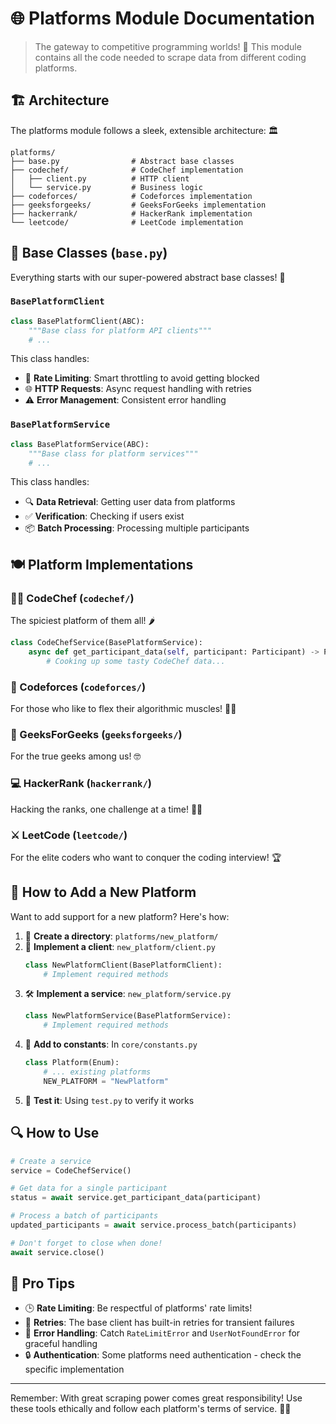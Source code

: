 # 🌐 Platforms Module Documentation

> The gateway to competitive programming worlds! 🚪 This module contains all the code needed to scrape data from different coding platforms.

## 🏗️ Architecture

The platforms module follows a sleek, extensible architecture: 🏛️

```
platforms/
├── base.py                # Abstract base classes
├── codechef/              # CodeChef implementation
│   ├── client.py          # HTTP client
│   └── service.py         # Business logic
├── codeforces/            # Codeforces implementation
├── geeksforgeeks/         # GeeksForGeeks implementation
├── hackerrank/            # HackerRank implementation
└── leetcode/              # LeetCode implementation
```

## 🧩 Base Classes (`base.py`)

Everything starts with our super-powered abstract base classes! 💪

### `BasePlatformClient`

```python
class BasePlatformClient(ABC):
    """Base class for platform API clients"""
    # ...
```

This class handles:
- 🔄 **Rate Limiting**: Smart throttling to avoid getting blocked
- 🌐 **HTTP Requests**: Async request handling with retries
- ⚠️ **Error Management**: Consistent error handling

### `BasePlatformService`

```python
class BasePlatformService(ABC):
    """Base class for platform services"""
    # ...
```

This class handles:
- 🔍 **Data Retrieval**: Getting user data from platforms
- ✅ **Verification**: Checking if users exist
- 📦 **Batch Processing**: Processing multiple participants

## 🍽️ Platform Implementations

### 👨‍🍳 CodeChef (`codechef/`)

The spiciest platform of them all! 🌶️

```python
class CodeChefService(BasePlatformService):
    async def get_participant_data(self, participant: Participant) -> PlatformStatus:
        # Cooking up some tasty CodeChef data...
```

### 💪 Codeforces (`codeforces/`)

For those who like to flex their algorithmic muscles! 🏋️‍♂️

### 🧠 GeeksForGeeks (`geeksforgeeks/`)

For the true geeks among us! 🤓

### 💻 HackerRank (`hackerrank/`)

Hacking the ranks, one challenge at a time! 👩‍💻

### ⚔️ LeetCode (`leetcode/`)

For the elite coders who want to conquer the coding interview! 🏆

## 🚀 How to Add a New Platform

Want to add support for a new platform? Here's how:

1. 📁 **Create a directory**: `platforms/new_platform/`
2. 🤖 **Implement a client**: `new_platform/client.py`
   ```python
   class NewPlatformClient(BasePlatformClient):
       # Implement required methods
   ```
3. 🛠️ **Implement a service**: `new_platform/service.py`
   ```python
   class NewPlatformService(BasePlatformService):
       # Implement required methods
   ```
4. 🔢 **Add to constants**: In `core/constants.py`
   ```python
   class Platform(Enum):
       # ... existing platforms
       NEW_PLATFORM = "NewPlatform"
   ```
5. 🧪 **Test it**: Using `test.py` to verify it works

## 🔍 How to Use

```python
# Create a service
service = CodeChefService()

# Get data for a single participant
status = await service.get_participant_data(participant)

# Process a batch of participants
updated_participants = await service.process_batch(participants)

# Don't forget to close when done!
await service.close()
```

## 🧪 Pro Tips

- 🕒 **Rate Limiting**: Be respectful of platforms' rate limits!
- 🔄 **Retries**: The base client has built-in retries for transient failures
- 🚫 **Error Handling**: Catch `RateLimitError` and `UserNotFoundError` for graceful handling
- 🔒 **Authentication**: Some platforms need authentication - check the specific implementation

---

Remember: With great scraping power comes great responsibility! Use these tools ethically and follow each platform's terms of service. 🦸‍♀️ 